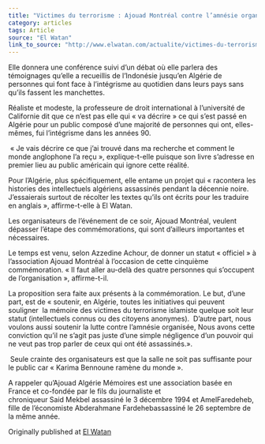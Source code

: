 ```yaml
---
title: "Victimes du terrorisme : Ajouad Montréal contre l’amnésie organisée"
category: articles
tags: Article
source: "El Watan"
link_to_source: "http://www.elwatan.com/actualite/victimes-du-terrorisme-ajouad-montreal-contre-l-amnesie-organisee-20-03-2015-290304_109.php"
---
```

<p>
  Elle donnera une conférence suivi d’un débat où elle parlera des témoignages qu’elle a recueillis de l’Indonésie jusqu’en Algérie de personnes qui font face à l’intégrisme au quotidien dans leurs pays sans qu’ils fassent les manchettes.</p>
<p>
  Réaliste et modeste, la professeure de droit international à l’université de Californie dit que ce n’est pas elle qui «&nbsp;va décrire&nbsp;» ce qui s’est passé en Algérie pour un public composé d’une majorité de personnes qui ont, elles-mêmes, fui l’intégrisme dans les années 90.</p>
<p>
  &nbsp;« Je vais décrire ce que j’ai trouvé dans ma recherche et comment le monde anglophone l’a reçu&nbsp;», explique-t-elle puisque son livre s’adresse en premier lieu au public américain qui ignore cette réalité.</p>
<p>
  Pour l’Algérie, plus spécifiquement, elle entame un projet qui « racontera les histories des intellectuels algériens assassinés pendant la décennie noire. J’essaierais surtout de récolter les textes qu’ils ont écrits pour les traduire en anglais&nbsp;», affirme-t-elle à El Watan.</p>
<p>
  Les organisateurs de l’événement de ce soir, Ajouad Montréal, veulent dépasser l’étape des commémorations, qui sont d’ailleurs importantes et nécessaires.</p>
<p>
  Le temps est venu, selon Azzedine Achour, de donner un statut «&nbsp;officiel&nbsp;» à l’association Ajouad Montréal à l’occasion de cette cinquième commémoration. «&nbsp;Il faut aller au-delà des quatre personnes qui s’occupent de l’organisation&nbsp;», affirme-t-il.</p>
<p>
  La proposition sera faite aux présents à la commémoration. Le but, d’une part, est de «&nbsp;soutenir, en Algérie, toutes les initiatives qui peuvent souligner&nbsp; la mémoire des victimes du terrorisme islamiste quelque soit leur statut (intellectuels connus ou des citoyens anonymes). &nbsp;D’autre part, nous voulons aussi soutenir la lutte contre l’amnésie organisée, Nous avons cette conviction qu’il ne s’agit pas juste d’une simple négligence d’un pouvoir qui ne veut pas trop parler de ceux qui ont été assassinés.».</p>
<p>
  &nbsp;Seule crainte des organisateurs est que la salle ne soit pas suffisante pour le public car «&nbsp;Karima Bennoune ramène du monde&nbsp;».</p>
<p>
  A rappeler qu’Ajouad&nbsp;Algérie Mémoires est une association basée en France&nbsp;et&nbsp;co-fondée&nbsp;par le fils du journaliste et chroniqueur&nbsp;Said&nbsp;Mekbel&nbsp;assassiné le 3 décembre 1994 et AmelFaredeheb, fille de l’économiste&nbsp;Abderahmane&nbsp;Fardehebassassiné le 26 septembre de la même année.</p>


  Originally published at [El Watan](http://www.elwatan.com/actualite/victimes-du-terrorisme-ajouad-montreal-contre-l-amnesie-organisee-20-03-2015-290304_109.php)
